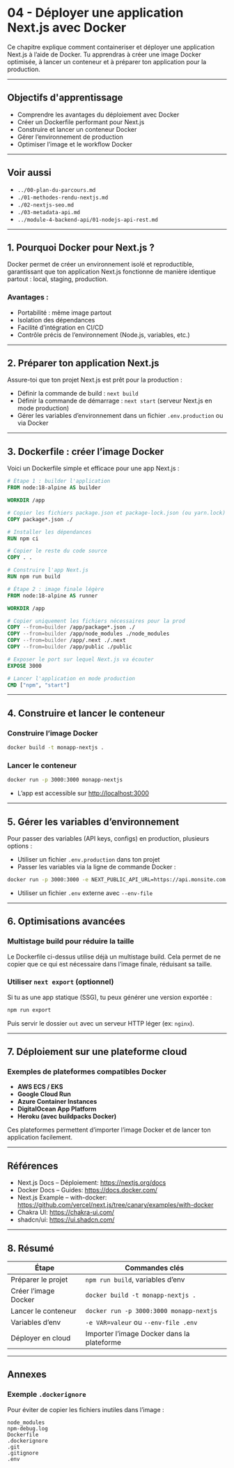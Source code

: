 # 04 - Déployer une application Next.js avec Docker

Ce chapitre explique comment containeriser et déployer une application Next.js à l’aide de Docker. Tu apprendras à créer une image Docker optimisée, à lancer un conteneur et à préparer ton application pour la production.

---

## Objectifs d'apprentissage

- Comprendre les avantages du déploiement avec Docker
- Créer un Dockerfile performant pour Next.js
- Construire et lancer un conteneur Docker
- Gérer l’environnement de production
- Optimiser l’image et le workflow Docker

---

## Voir aussi

- `../00-plan-du-parcours.md`
- `./01-methodes-rendu-nextjs.md`
- `./02-nextjs-seo.md`
- `./03-metadata-api.md`
- `../module-4-backend-api/01-nodejs-api-rest.md`

---

## 1. Pourquoi Docker pour Next.js ?

Docker permet de créer un environnement isolé et reproductible, garantissant que ton application Next.js fonctionne de manière identique partout : local, staging, production.

### Avantages :

- Portabilité : même image partout
- Isolation des dépendances
- Facilité d’intégration en CI/CD
- Contrôle précis de l’environnement (Node.js, variables, etc.)

---

## 2. Préparer ton application Next.js

Assure-toi que ton projet Next.js est prêt pour la production :

- Définir la commande de build : `next build`
- Définir la commande de démarrage : `next start` (serveur Next.js en mode production)
- Gérer les variables d’environnement dans un fichier `.env.production` ou via Docker

---

## 3. Dockerfile : créer l’image Docker

Voici un Dockerfile simple et efficace pour une app Next.js :

```dockerfile
# Étape 1 : builder l'application
FROM node:18-alpine AS builder

WORKDIR /app

# Copier les fichiers package.json et package-lock.json (ou yarn.lock)
COPY package*.json ./

# Installer les dépendances
RUN npm ci

# Copier le reste du code source
COPY . .

# Construire l'app Next.js
RUN npm run build

# Étape 2 : image finale légère
FROM node:18-alpine AS runner

WORKDIR /app

# Copier uniquement les fichiers nécessaires pour la prod
COPY --from=builder /app/package*.json ./
COPY --from=builder /app/node_modules ./node_modules
COPY --from=builder /app/.next ./.next
COPY --from=builder /app/public ./public

# Exposer le port sur lequel Next.js va écouter
EXPOSE 3000

# Lancer l'application en mode production
CMD ["npm", "start"]
```

---

## 4. Construire et lancer le conteneur

### Construire l’image Docker

```bash
docker build -t monapp-nextjs .
```

### Lancer le conteneur

```bash
docker run -p 3000:3000 monapp-nextjs
```

- L’app est accessible sur [http://localhost:3000](http://localhost:3000)

---

## 5. Gérer les variables d’environnement

Pour passer des variables (API keys, configs) en production, plusieurs options :

- Utiliser un fichier `.env.production` dans ton projet
- Passer les variables via la ligne de commande Docker :

```bash
docker run -p 3000:3000 -e NEXT_PUBLIC_API_URL=https://api.monsite.com monapp-nextjs
```

- Utiliser un fichier `.env` externe avec `--env-file`

---

## 6. Optimisations avancées

### Multistage build pour réduire la taille

Le Dockerfile ci-dessus utilise déjà un multistage build. Cela permet de ne copier que ce qui est nécessaire dans l’image finale, réduisant sa taille.

### Utiliser `next export` (optionnel)

Si tu as une app statique (SSG), tu peux générer une version exportée :

```bash
npm run export
```

Puis servir le dossier `out` avec un serveur HTTP léger (ex: `nginx`).

---

## 7. Déploiement sur une plateforme cloud

### Exemples de plateformes compatibles Docker

- **AWS ECS / EKS**
- **Google Cloud Run**
- **Azure Container Instances**
- **DigitalOcean App Platform**
- **Heroku (avec buildpacks Docker)**

Ces plateformes permettent d’importer l’image Docker et de lancer ton application facilement.

---

## Références

- Next.js Docs – Déploiement: https://nextjs.org/docs
- Docker Docs – Guides: https://docs.docker.com/
- Next.js Example – with-docker: https://github.com/vercel/next.js/tree/canary/examples/with-docker
- Chakra UI: https://chakra-ui.com/
- shadcn/ui: https://ui.shadcn.com/

---

## 8. Résumé

| Étape                | Commandes clés                             |
| -------------------- | ------------------------------------------ |
| Préparer le projet   | `npm run build`, variables d’env           |
| Créer l’image Docker | `docker build -t monapp-nextjs .`          |
| Lancer le conteneur  | `docker run -p 3000:3000 monapp-nextjs`    |
| Variables d’env      | `-e VAR=valeur` ou `--env-file .env`       |
| Déployer en cloud    | Importer l’image Docker dans la plateforme |

---

## Annexes

### Exemple `.dockerignore`

Pour éviter de copier les fichiers inutiles dans l’image :

```
node_modules
npm-debug.log
Dockerfile
.dockerignore
.git
.gitignore
.env
```
